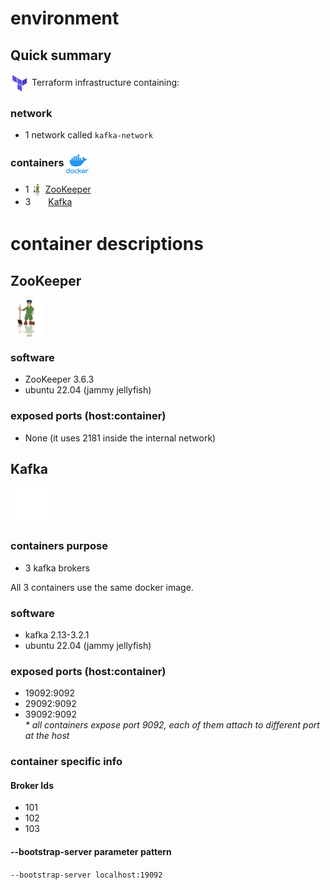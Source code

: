 # environment #

## Quick summary  

<img src="img/terraform.png" alt="Terraform" height="30" style="vertical-align: middle;"> Terraform infrastructure containing: 

### network

- 1 network called `kafka-network`

### containers <img src="img/docker.png" alt="docker" height="30" style="vertical-align: middle;">

- 1 <img src="img/zookeeper.png" alt="ZooKeeper" height="20" style="vertical-align: middle;"> [ZooKeeper](#zookeeper)
- 3 <img src="img/kafka-white-logo.png" alt="Apache Kafka" height="20" style="vertical-align: middle;"> [Kafka](#kafka)


# container descriptions #

## ZooKeeper

<img src="img/zookeeper.png" alt="ZooKeeper" height="60" style="vertical-align: middle;">

### software

- ZooKeeper 3.6.3
- ubuntu 22.04 (jammy jellyfish)

### exposed ports (host:container)

- None (it uses 2181 inside the internal network)

## Kafka

<img src="img/kafka-white-logo.png" alt="Apache Kafka" height="60" style="vertical-align: middle;">  

### containers purpose

- 3 kafka brokers

All 3 containers use the same docker image.  

### software

- kafka 2.13-3.2.1  
- ubuntu 22.04 (jammy jellyfish)

### exposed ports (host:container)

- 19092:9092  
- 29092:9092  
- 39092:9092  
_* all containers expose port 9092, each of them attach to different port at the host_


### container specific info

#### Broker Ids

- 101
- 102
- 103

#### --bootstrap-server parameter pattern

`--bootstrap-server localhost:19092`
